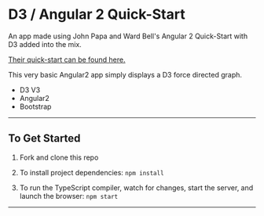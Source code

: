 # D3 / Angular 2 Quick-Start

An app made using John Papa and Ward Bell's Angular 2 Quick-Start with D3 added into the mix.

[Their quick-start can be found here.](https://github.com/johnpapa/pbp-a2-ward)

This very basic Angular2 app simply displays a D3 force directed graph.

* D3 V3
* Angular2
* Bootstrap

---
## To Get Started

1. Fork and clone this repo

2. To install project dependencies: ```npm install```

3. To run the TypeScript compiler, watch for changes, start the server, and launch the browser: ```npm start```

---